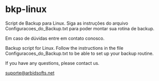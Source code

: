 # bkp-linux
Script de Backup para Linux. Siga as instruções do arquivo Configuracoes_do_Backup.txt para poder montar sua rotina de backup.

Em caso de dúvidas entre em contato conosco.

Backup script for Linux. Follow the instructions in the file Configuracoes_do_Backup.txt to be able to set up your backup routine.

If you have any questions, please contact us.

suporte@arbidsofts.net
